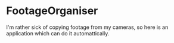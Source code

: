 # FootageOrganiser
I'm rather sick of copying footage from my cameras, so here is an application which can do it automattically.

